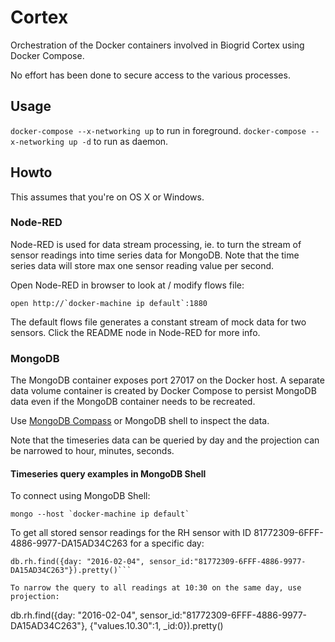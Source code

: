 # Cortex
Orchestration of the Docker containers involved in Biogrid Cortex using Docker Compose.

No effort has been done to secure access to the various processes.

## Usage
```docker-compose --x-networking up``` to run in foreground.
```docker-compose --x-networking up -d``` to run as daemon.

## Howto
This assumes that you're on OS X or Windows.

### Node-RED
Node-RED is used for data stream processing, ie. to turn the stream of sensor readings into time series data for MongoDB. Note that the time series data will store max one sensor reading value per second.

Open Node-RED in browser to look at / modify flows file:

 ```open http://`docker-machine ip default`:1880```

The default flows file generates a constant stream of mock data for two sensors. Click the README node in Node-RED for more info.

### MongoDB
The MongoDB container exposes port 27017 on the Docker host. A separate data volume container is created by Docker Compose to persist MongoDB data even if the MongoDB container needs to be recreated.

Use [MongoDB Compass](https://www.mongodb.com/products/compass) or MongoDB shell to inspect the data.

Note that the timeseries data can be queried by day and the projection can be narrowed to hour, minutes, seconds.

#### Timeseries query examples in MongoDB Shell
To connect using MongoDB Shell:

```mongo --host `docker-machine ip default` ```

To get all stored sensor readings for the RH sensor with ID 81772309-6FFF-4886-9977-DA15AD34C263 for a specific day:

```
db.rh.find({day: "2016-02-04", sensor_id:"81772309-6FFF-4886-9977-DA15AD34C263"}).pretty()```

To narrow the query to all readings at 10:30 on the same day, use projection:

```
db.rh.find({day: "2016-02-04", sensor_id:"81772309-6FFF-4886-9977-DA15AD34C263"}, {"values.10.30":1, _id:0}).pretty()
```
